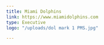```yaml
---
title: Miami Dolphins
link: https://www.miamidolphins.com
type: Executive
logo: "/uploads/dol mark 1 PMS.jpg"

---
```

